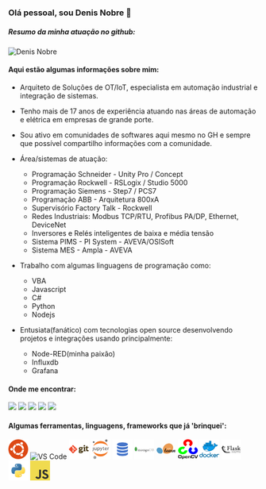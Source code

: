 ### Olá pessoal, sou Denis Nobre 👋

##### Resumo da minha atuação no github:
![Denis Nobre](https://github-readme-stats.vercel.app/api?username=odenisnobre&show_icons=true&theme=radical)

#### Aqui estão algumas informações sobre mim:

- Arquiteto de Soluções de OT/IoT, especialista em automação industrial e integração de sistemas.
- Tenho mais de 17 anos de experiência atuando nas áreas de automação e elétrica em empresas de grande porte.
- Sou ativo em comunidades de softwares aqui mesmo no GH e sempre que possível compartilho informações com a comunidade.

- Área/sistemas de atuação:
  - Programação Schneider - Unity Pro / Concept
  - Programação Rockwell - RSLogix / Studio 5000
  - Programação Siemens - Step7 / PCS7
  - Programação ABB - Arquitetura 800xA
  - Supervisório Factory Talk - Rockwell
  - Redes Industriais: Modbus TCP/RTU, Profibus PA/DP, Ethernet, DeviceNet
  - Inversores e Relés inteligentes de baixa e média tensão
  - Sistema PIMS - PI System - AVEVA/OSISoft
  - Sistema MES - Ampla - AVEVA
- Trabalho com algumas linguagens de programação como:
  - VBA
  - Javascript
  - C#
  - Python
  - Nodejs
- Entusiata(fanático) com tecnologias open source desenvolvendo projetos e integrações usando principalmente:
  - Node-RED(minha paixão)
  - Influxdb
  - Grafana

#### Onde me encontrar:
<div> 
  <a href="https://www.youtube.com/channel/UCgyQjprTpR28Md6uPZOOTZw" target="_blank"><img src="https://img.shields.io/badge/-Youtube-%23EA4335?style=for-the-badge&logo=youtube&logoColor=white" target="_blank"></a>
  <a href="https://instagram.com/odenisnobre" target="_blank"><img src="https://img.shields.io/badge/-Instagram-%23E4405F?style=for-the-badge&logo=instagram&logoColor=white" target="_blank"></a>
  <a href="https://www.linkedin.com/in/odenisnobre/" target="_blank"><img src="https://img.shields.io/badge/-LinkedIn-%230077B5?style=for-the-badge&logo=linkedin&logoColor=white" target="_blank"></a>
  <a href="https://discord.gg/sd3vC24m" target="_blank"><img src="https://img.shields.io/badge/Discord-7289DA?style=for-the-badge&logo=discord&logoColor=white target="_blank"></a> 
  <a href="https://www.twitch.tv/odenisnobre" target="_blank"><img src="https://img.shields.io/badge/Twitch-9146FF?style=for-the-badge&logo=twitch&logoColor=white target="_blank"></a> 
     
  
</div>

#### Algumas ferramentas, linguagens, frameworks que já 'brinquei':

<img title="Ubuntu" alt="Ubuntu" width="40px" src="https://raw.githubusercontent.com/github/explore/master/topics/ubuntu/ubuntu.png"> <img title="VS Code" alt="VS Code" width="40px" src="https://img.icons8.com/fluent/48/000000/visual-studio-code-2019.png"> <img title="git" alt="git" width="40px" src="https://raw.githubusercontent.com/github/explore/master/topics/git/git.png"> <img title="Jupyter Notebook" alt="Jupyter" width="40px" src="https://raw.githubusercontent.com/github/explore/master/topics/jupyter-notebook/jupyter-notebook.png"> <img title="SQL" alt="SQL" width="40px" src="https://raw.githubusercontent.com/github/explore/master/topics/sql/sql.png"> <img title="MongoDB" alt="MongoDB" width="40px" src="https://raw.githubusercontent.com/github/explore/master/topics/mongodb/mongodb.png"> <img title="Scikit-Learn" alt="Scikit Learn" width="40px" src="https://raw.githubusercontent.com/github/explore/master/topics/scikit-learn/scikit-learn.png"> <img title="OpenCV" alt="OpenCV" width="40px" src="https://raw.githubusercontent.com/github/explore/master/topics/opencv/opencv.png"> <img title="Docker" alt="Docker" width="40px" src="https://raw.githubusercontent.com/github/explore/master/topics/docker/docker.png"> <img title="Flask" alt="Flask" width="40px" src="https://raw.githubusercontent.com/github/explore/master/topics/flask/flask.png"> <img title="Python" alt="Python" width="40px" src="https://raw.githubusercontent.com/github/explore/master/topics/python/python.png" /> <img alt="JS" title="JavaScript" width="40px" src="https://raw.githubusercontent.com/github/explore/master/topics/javascript/javascript.png">

<br>
